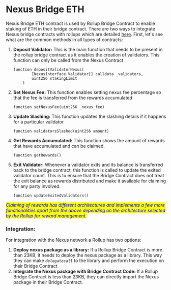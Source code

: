 # Nexus Bridge ETH

Nexus Bridge ETH contract is used by Rollup Bridge Contract to enable staking of ETH in their bridge contract. There are two ways to integrate Nexus bridge contracts with rollups which are detailed [here](different-nexus-bridge-architecture.md). First, let's see what are the common methods in all types of contracts:

1.  **Deposit Validator:** This is the main function that needs to be present in the rollup bridge contract as it enables the creation of validators. This function can only be called from the Nexus Contract

    ```solidity
    function depositValidatorNexus(
            INexusInterface.Validator[] calldata _validators,
            uint256 stakingLimit
        )
    ```
2.  **Set Nexus Fee:** This function enables setting nexus fee percentage so that the fee is transferred from the rewards accumulated

    ```solidity
    function setNexusFee(uint256 _nexus_fee)
    ```
3.  **Update Slashing:** This function updates the slashing details if it happens for a particular validator

    ```solidity
    function validatorsSlashed(uint256 amount)
    ```
4.  **Get Rewards Accumulated:** This function shows the amount of rewards that have accumulated and can be claimed.

    ```solidity
    function getRewards()
    ```
5.  **Exit Validator:** Whenever a validator exits and its balance is transferred back to the bridge contract, this function is called to update the exited validator count. This is to ensure that the Bridge Contract does not treat the exit balance as rewards distributed and make it available for claiming for any party involved.

    ```solidity
    function updateExitedValidators()
    ```

_<mark style="color:blue;">Claiming of rewards has different architectures and implements a few more functionalities apart from the above depending on the architecture selected by the Rollup for reward management.</mark>_&#x20;

### Integration:

For integration with the Nexus network a Rollup has two options:

1. **Deploy nexus package as a library:** If a Rollup Bridge Contract is more than 23KB, it needs to deploy the nexus package as a library. This way they can make _`delegatecall`_ to the library and perform the execution on their Bridge Contract
2. **Integrate the Nexus package with Bridge Contract Code:** If a Rollup Bridge Contract is less than 23KB, they can directly import the Nexus package in their Bridge Contract.
